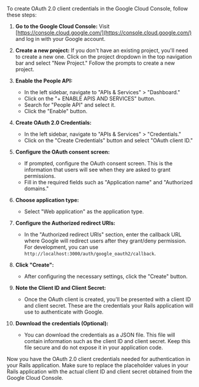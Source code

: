 To create OAuth 2.0 client credentials in the Google Cloud Console, follow these steps:

1. **Go to the Google Cloud Console:**
   Visit [https://console.cloud.google.com/](https://console.cloud.google.com/) and log in with your Google account.

2. **Create a new project:**
   If you don't have an existing project, you'll need to create a new one. Click on the project dropdown in the top navigation bar and select "New Project." Follow the prompts to create a new project.

3. **Enable the People API:**

   - In the left sidebar, navigate to "APIs & Services" > "Dashboard."
   - Click on the "+ ENABLE APIS AND SERVICES" button.
   - Search for "People API" and select it.
   - Click the "Enable" button.

4. **Create OAuth 2.0 Credentials:**

   - In the left sidebar, navigate to "APIs & Services" > "Credentials."
   - Click on the "Create Credentials" button and select "OAuth client ID."

5. **Configure the OAuth consent screen:**

   - If prompted, configure the OAuth consent screen. This is the information that users will see when they are asked to grant permissions.
   - Fill in the required fields such as "Application name" and "Authorized domains."

6. **Choose application type:**

   - Select "Web application" as the application type.

7. **Configure the Authorized redirect URIs:**

   - In the "Authorized redirect URIs" section, enter the callback URL where Google will redirect users after they grant/deny permission. For development, you can use `http://localhost:3000/auth/google_oauth2/callback`.

8. **Click "Create":**

   - After configuring the necessary settings, click the "Create" button.

9. **Note the Client ID and Client Secret:**

   - Once the OAuth client is created, you'll be presented with a client ID and client secret. These are the credentials your Rails application will use to authenticate with Google.

10. **Download the credentials (Optional):**
    - You can download the credentials as a JSON file. This file will contain information such as the client ID and client secret. Keep this file secure and do not expose it in your application code.

Now you have the OAuth 2.0 client credentials needed for authentication in your Rails application. Make sure to replace the placeholder values in your Rails application with the actual client ID and client secret obtained from the Google Cloud Console.

